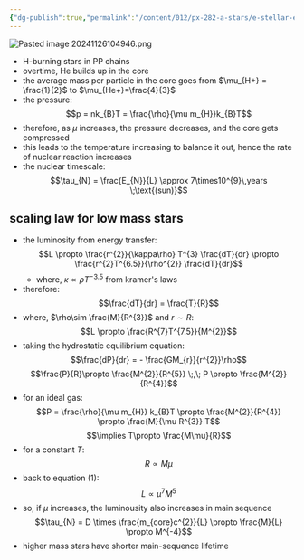 ```yaml
---
{"dg-publish":true,"permalink":"/content/012/px-282-a-stars/e-stellar-evolution/px-282-e3-main-sequence/","created":"2024-11-25T10:50:32.000+00:00","updated":"2024-11-26T10:49:54.008+00:00"}
---
```


![Pasted image 20241126104946.png](/img/user/pics/Pasted%20image%2020241126104946.png)
- H-burning stars in PP chains
- overtime, He builds up in the core
- the average mass per particle in the core goes from $\mu_{H+} = \frac{1}{2}$ to $\mu_{He+}=\frac{4}{3}$
- the pressure: 
$$p = nk_{B}T  = \frac{\rho}{\mu m_{H}}k_{B}T$$
- therefore, as $\mu$ increases, the pressure decreases, and the core gets compressed 
- this leads to the temperature increasing to balance it out, hence the rate of nuclear reaction increases
- the nuclear timescale: 
$$\tau_{N} = \frac{E_{N}}{L} \approx 7\times10^{9}\,years \;\text{(sun)}$$
## scaling law for low mass stars
- the luminosity from energy transfer: 
$$L \propto \frac{r^{2}}{\kappa\rho} T^{3} \frac{dT}{dr} \propto \frac{r^{2}T^{6.5}}{\rho^{2}} \frac{dT}{dr}$$
	- where, $\kappa \propto \rho T^{-3.5}$ from kramer's laws
- therefore: 
$$\frac{dT}{dr} = \frac{T}{R}$$
- where, $\rho\sim \frac{M}{R^{3}}$ and $r\sim R:$ 
$$L \propto \frac{R^{7}T^{7.5}}{M^{2}}$$
- taking the hydrostatic equilibrium equation: 
$$\frac{dP}{dr} = - \frac{GM_{r}}{r^{2}}\rho$$
$$\frac{P}{R}\propto \frac{M^{2}}{R^{5}} \;,\; P \propto \frac{M^{2}}{R^{4}}$$
- for an ideal gas: 
$$P = \frac{\rho}{\mu m_{H}} k_{B}T \propto \frac{M^{2}}{R^{4}} \propto \frac{M}{\mu R^{3}} T$$
$$\implies T\propto \frac{M\mu}{R}$$
- for a constant $T:$ 
$$R \propto M\mu$$
- back to equation $(1):$ 
$$L\propto \mu^{7}M^{5}$$
- so, if $\mu$ increases, the luminousity also increases in main sequence
$$\tau_{N} = D \times \frac{m_{core}c^{2}}{L} \propto \frac{M}{L} \propto M^{-4}$$
- higher mass stars have shorter main-sequence lifetime

